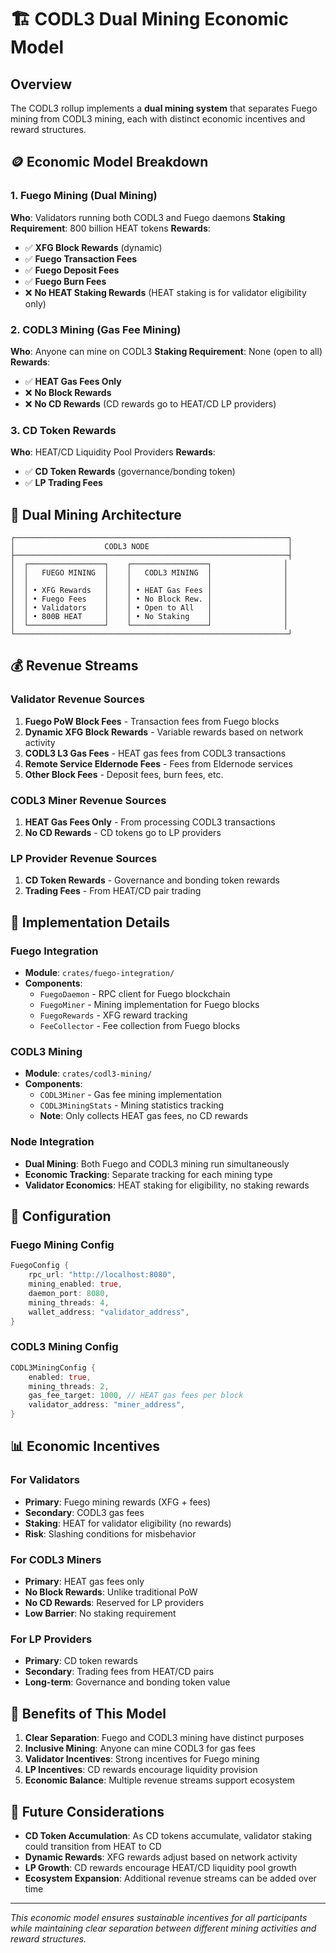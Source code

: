 # 🏗️ CODL3 Dual Mining Economic Model

## Overview

The CODL3 rollup implements a **dual mining system** that separates Fuego mining from CODL3 mining, each with distinct economic incentives and reward structures.

## 🪙 Economic Model Breakdown

### **1. Fuego Mining (Dual Mining)**
**Who**: Validators running both CODL3 and Fuego daemons
**Staking Requirement**: 800 billion HEAT tokens
**Rewards**:
- ✅ **XFG Block Rewards** (dynamic)
- ✅ **Fuego Transaction Fees**
- ✅ **Fuego Deposit Fees**
- ✅ **Fuego Burn Fees**
- ❌ **No HEAT Staking Rewards** (HEAT staking is for validator eligibility only)

### **2. CODL3 Mining (Gas Fee Mining)**
**Who**: Anyone can mine on CODL3
**Staking Requirement**: None (open to all)
**Rewards**:
- ✅ **HEAT Gas Fees Only**
- ❌ **No Block Rewards**
- ❌ **No CD Rewards** (CD rewards go to HEAT/CD LP providers)

### **3. CD Token Rewards**
**Who**: HEAT/CD Liquidity Pool Providers
**Rewards**:
- ✅ **CD Token Rewards** (governance/bonding token)
- ✅ **LP Trading Fees**

## 🔄 Dual Mining Architecture

```
┌─────────────────────────────────────────────────────────────┐
│                    CODL3 NODE                               │
├─────────────────────────────────────────────────────────────┤
│  ┌─────────────────┐    ┌─────────────────┐                │
│  │   FUEGO MINING  │    │   CODL3 MINING  │                │
│  │                 │    │                 │                │
│  │ • XFG Rewards   │    │ • HEAT Gas Fees │                │
│  │ • Fuego Fees    │    │ • No Block Rew. │                │
│  │ • Validators    │    │ • Open to All   │                │
│  │ • 800B HEAT     │    │ • No Staking    │                │
│  └─────────────────┘    └─────────────────┘                │
└─────────────────────────────────────────────────────────────┘
```

## 💰 Revenue Streams

### **Validator Revenue Sources**
1. **Fuego PoW Block Fees** - Transaction fees from Fuego blocks
2. **Dynamic XFG Block Rewards** - Variable rewards based on network activity
3. **CODL3 L3 Gas Fees** - HEAT gas fees from CODL3 transactions
4. **Remote Service Eldernode Fees** - Fees from Eldernode services
5. **Other Block Fees** - Deposit fees, burn fees, etc.

### **CODL3 Miner Revenue Sources**
1. **HEAT Gas Fees Only** - From processing CODL3 transactions
2. **No CD Rewards** - CD tokens go to LP providers

### **LP Provider Revenue Sources**
1. **CD Token Rewards** - Governance and bonding token rewards
2. **Trading Fees** - From HEAT/CD pair trading

## 🎯 Implementation Details

### **Fuego Integration**
- **Module**: `crates/fuego-integration/`
- **Components**:
  - `FuegoDaemon` - RPC client for Fuego blockchain
  - `FuegoMiner` - Mining implementation for Fuego blocks
  - `FuegoRewards` - XFG reward tracking
  - `FeeCollector` - Fee collection from Fuego blocks

### **CODL3 Mining**
- **Module**: `crates/codl3-mining/`
- **Components**:
  - `CODL3Miner` - Gas fee mining implementation
  - `CODL3MiningStats` - Mining statistics tracking
  - **Note**: Only collects HEAT gas fees, no CD rewards

### **Node Integration**
- **Dual Mining**: Both Fuego and CODL3 mining run simultaneously
- **Economic Tracking**: Separate tracking for each mining type
- **Validator Economics**: HEAT staking for eligibility, no staking rewards

## 🔧 Configuration

### **Fuego Mining Config**
```rust
FuegoConfig {
    rpc_url: "http://localhost:8080",
    mining_enabled: true,
    daemon_port: 8080,
    mining_threads: 4,
    wallet_address: "validator_address",
}
```

### **CODL3 Mining Config**
```rust
CODL3MiningConfig {
    enabled: true,
    mining_threads: 2,
    gas_fee_target: 1000, // HEAT gas fees per block
    validator_address: "miner_address",
}
```

## 📊 Economic Incentives

### **For Validators**
- **Primary**: Fuego mining rewards (XFG + fees)
- **Secondary**: CODL3 gas fees
- **Staking**: HEAT for validator eligibility (no rewards)
- **Risk**: Slashing conditions for misbehavior

### **For CODL3 Miners**
- **Primary**: HEAT gas fees only
- **No Block Rewards**: Unlike traditional PoW
- **No CD Rewards**: Reserved for LP providers
- **Low Barrier**: No staking requirement

### **For LP Providers**
- **Primary**: CD token rewards
- **Secondary**: Trading fees from HEAT/CD pairs
- **Long-term**: Governance and bonding token value

## 🚀 Benefits of This Model

1. **Clear Separation**: Fuego and CODL3 mining have distinct purposes
2. **Inclusive Mining**: Anyone can mine CODL3 for gas fees
3. **Validator Incentives**: Strong incentives for Fuego mining
4. **LP Incentives**: CD rewards encourage liquidity provision
5. **Economic Balance**: Multiple revenue streams support ecosystem

## 🔮 Future Considerations

- **CD Token Accumulation**: As CD tokens accumulate, validator staking could transition from HEAT to CD
- **Dynamic Rewards**: XFG rewards adjust based on network activity
- **LP Growth**: CD rewards encourage HEAT/CD liquidity pool growth
- **Ecosystem Expansion**: Additional revenue streams can be added over time

---

*This economic model ensures sustainable incentives for all participants while maintaining clear separation between different mining activities and reward structures.*

